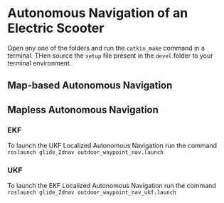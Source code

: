 # Autonomous Navigation of an Electric Scooter
Open any one of the folders and run the `catkin_make` command in a terminal. THen source the `setup` file present in the `devel` folder to your terminal environment. 

## Map-based Autonomous Navigation

## Mapless Autonomous Navigation
### EKF
To launch the UKF Localized Autonomous Navigation run the command `roslaunch glide_2dnav outdoor_waypoint_nav.launch`
### UKF
To launch the EKF Localized Autonomous Navigation run the command `roslaunch glide_2dnav outdoor_waypoint_nav_ukf.launch`
